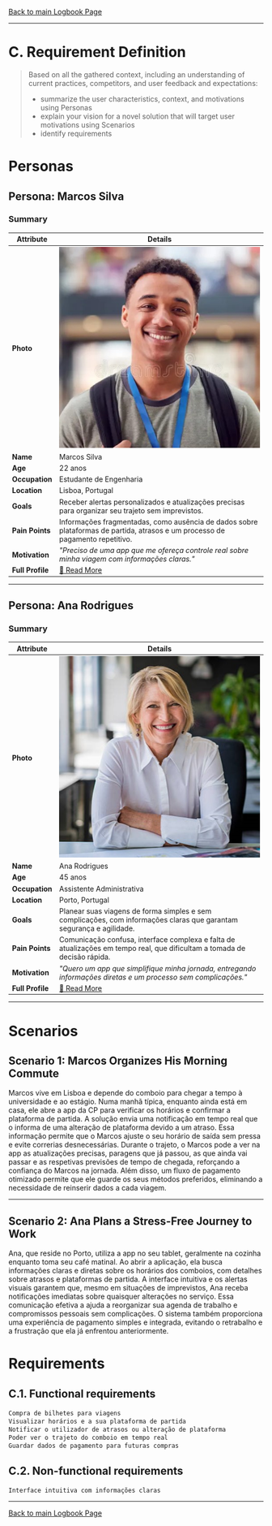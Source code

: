 [Back to main Logbook Page](../hci_logbook.md)

---
# C. Requirement Definition
>	Based on all the gathered context, including an understanding of current practices, competitors, and user feedback and expectations: 
>	- summarize the user characteristics, context, and motivations using Personas
>	- explain your vision for a novel solution that will target user motivations using Scenarios
>	- identify requirements

# Personas

## Persona: Marcos Silva 
### Summary 
| Attribute        | Details                                       |
| ---------------- | --------------------------------------------- |
| **Photo**        | ![Marcos Silva\|100](personas/Marcos.jpg)     |
| **Name**         | Marcos Silva                                  |
| **Age**          | 22 anos                                       |
| **Occupation**   | Estudante de Engenharia                       |
| **Location**     | Lisboa, Portugal                              |
| **Goals**        | Receber alertas personalizados e atualizações precisas para organizar seu trajeto sem imprevistos.                                       |
| **Pain Points**  | Informações fragmentadas, como ausência de dados sobre plataformas de partida, atrasos e um processo de pagamento repetitivo.            |
| **Motivation**   | *"Preciso de uma app que me ofereça controle real sobre minha viagem com informações claras."*                                              |
| **Full Profile** | [📄 Read More](personas/persona_Marcos_.md)   |

---
## Persona: Ana Rodrigues 
### Summary 
| Attribute        | Details                                       |
| ---------------- | --------------------------------------------- |
| **Photo**        | ![Ana Rodrigues\|100](personas/Ana.jpg)       |
| **Name**         | Ana Rodrigues                                 |
| **Age**          | 45 anos                                       |
| **Occupation**   | Assistente Administrativa                     |
| **Location**     | Porto, Portugal                               |
| **Goals**        | Planear suas viagens de forma simples e sem complicações, com informações claras que garantam segurança e agilidade.             |
| **Pain Points**  | Comunicação confusa, interface complexa e falta de atualizações em tempo real, que dificultam a tomada de decisão rápida.                   |
| **Motivation**   | *"Quero um app que simplifique minha jornada, entregando informações diretas e um processo sem complicações."*                          |
| **Full Profile** | [📄 Read More](personas/persona_Ana.md)       |

---





# Scenarios

## Scenario 1: Marcos Organizes His Morning Commute

Marcos vive em Lisboa e depende do comboio para chegar a tempo à universidade e ao estágio. Numa manhã típica, enquanto ainda está em casa, ele abre a app da CP para verificar os horários e confirmar a plataforma de partida. A solução envia uma notificação em tempo real  que o informa de uma alteração de plataforma devido a um atraso. Essa informação permite que o Marcos ajuste o seu horário de saída sem pressa e evite correrias desnecessárias. Durante o trajeto, o Marcos pode a ver na app as atualizações precisas, paragens que já passou, as que ainda vai passar e as respetivas previsões de tempo de chegada, reforçando a confiança do Marcos na jornada. Além disso, um fluxo de pagamento otimizado permite que ele guarde os seus métodos preferidos, eliminando a necessidade de reinserir dados a cada viagem.

---

## Scenario 2: Ana Plans a Stress-Free Journey to Work

Ana, que reside no Porto, utiliza a app no seu tablet, geralmente na cozinha enquanto toma seu café matinal. Ao abrir a aplicação, ela busca informações claras e diretas sobre os horários dos comboios, com detalhes sobre atrasos e plataformas de partida. A interface intuitiva e os alertas visuais garantem que, mesmo em situações de imprevistos, Ana receba notificações imediatas sobre quaisquer alterações no serviço. Essa comunicação efetiva a ajuda a reorganizar sua agenda de trabalho e compromissos pessoais sem complicações. O sistema também proporciona uma experiência de pagamento simples e integrada, evitando o retrabalho e a frustração que ela já enfrentou anteriormente.

# Requirements

## C.1. Functional requirements
    Compra de bilhetes para viagens
    Visualizar horários e a sua plataforma de partida
    Notificar o utilizador de atrasos ou alteração de plataforma
    Poder ver o trajeto do comboio em tempo real
    Guardar dados de pagamento para futuras compras


## C.2. Non-functional requirements
    Interface intuitiva com informações claras
        
---
[Back to main Logbook Page](hci_logbook.md)